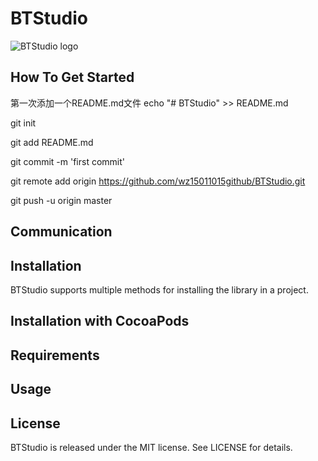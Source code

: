 # BTStudio
![BTStudio logo](https://avatars2.githubusercontent.com/u/12229793?v=3&s=460)

## How To Get Started

第一次添加一个README.md文件
echo "# BTStudio" >> README.md

git init

git add README.md

git commit -m 'first commit'

git remote add origin https://github.com/wz15011015github/BTStudio.git

git push -u origin master

## Communication

## Installation
BTStudio supports multiple methods for installing the library in a project.
## Installation with CocoaPods

## Requirements

## Usage

## License
BTStudio is released under the MIT license. See LICENSE for details.

